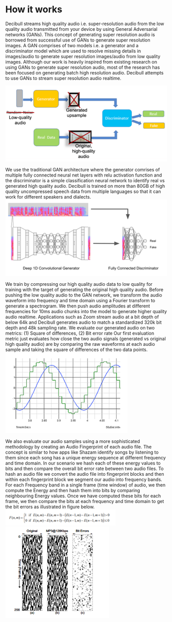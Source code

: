 # How it works

Decibull streams high quality audio i.e. super-resolution audio from the low quality audio transmitted from your device by using General Adversarial networks (GANs). This concept of generating super resolution audio is borrowed from successful use of GANs to generate super resolution images.
A GAN comprises of two models i.e. a generator and a discriminator model which are used to resolve missing details in images/audio to generate super resolution images/audio from low quality images. Although our work is heavily inspired from existing research on using GANs 
to generate super resolution audio, most of the research has been focused on generating batch high resolution audio. Decibull attempts to use GANs to stream super resolution audio realtime.

![GAN](img/GAN_basic.PNG)

We use the traditional GAN architecture where the generator comrises of multiple fully connected neural net layers with relu activation function and the discriminator is a simple classification neural network to identify real vs generated high quality audio. Decibull is trained on more than 80GB of high quality uncompressed speech data from multiple languages so that it can work for different speakers and dialects.
![GAN Diagram](img/gan_diagram.png)

We train by compressing our high quality audio data to low quality for training with the target of generating the original high quality audio. Before pushing the low quality audio to the GAN network, we transform the audio waveform into frequency and time domain using a Fourier transform to generate a spectrogram. We then push audio amplitudes at different frequencies for 10ms audio chunks into the model to generate higher quality audio realtime. Applications such as Zoom stream audio at a bit depth of below 64k and Decibull generates audio to match a standardized 320k bit depth and 48k sampling rate.
We evaluate our generated audio on two metrics: (1) Square of differences, (2) Bit error rate
Our first evaluation metric just evaluates how close the two audio signals (generated vs original high quality audio) are by comparing the raw waveforms at each audio sample and taking the square of differences of the two data points. 
![Square Differences](img/square_diff.PNG)

We also evaluate our audio samples using a more sophisticated methodology by creating an Audio Fingerprint of each audio file. The concept is similar to how apps like Shazam identify songs by listening to them since each song has a unique energy sequence at different frequency and time domain. In our scenario we hash each of these energy values to bits and then compare the overall bit error rate between two audio files. To hash an audio file we convert the audio file into fingerprint blocks and then within each fingerprint block we segment our audio into frequency bands. For each Frequency band in a single frame (time window) of audio, we then compute the Energy and then hash them into bits by comparing neighbouring Energy values.
Once we have computed these bits for each frame, we then compare the bits at each frequency and time domain to get the bit errors as illustrated in figure below. 
![Fingerprint Equation](img/equation_fingerprint.PNG) ![Bit Error rate](img/bit_error_rate.PNG)